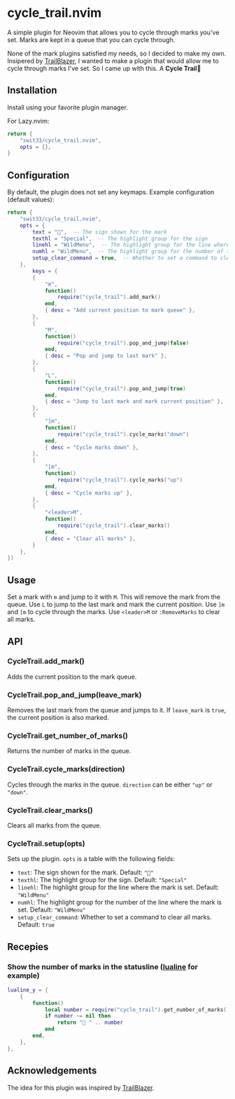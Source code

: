 # cycle_trail.nvim

A simple plugin for Neovim that allows you to cycle through marks you've set.
Marks are kept in a queue that you can cycle through.

None of the mark plugins satisfied my needs, so I decided to make my own.
Insipered by [TrailBlazer](https://github.com/LeonHeidelbach/trailblazer.nvim), I wanted to make a plugin that would allow me to cycle through marks I've set.
So I came up with this. A **Cycle Trail**󱄟 

## Installation

Install using your favorite plugin manager.

For Lazy.nvim:
```lua
return {
    "swit33/cycle_trail.nvim",
    opts = {},
}
```

## Configuration

By default, the plugin does not set any keymaps.
Example configuration (default values):
```lua
return {
    "swit33/cycle_trail.nvim",
    opts = {
        text = "󱚐",  -- The sign shown for the mark
        texthl = "Special",  -- The highlight group for the sign
        linehl = "WildMenu",  -- The highlight group for the line where the mark is set
        numhl = "WildMenu",  -- The highlight group for the number of the line where the mark is set
        setup_clear_command = true,  -- Whether to set a command to clear all marks (":RemoveMarks")
    },
    	keys = {
		{
			"m",
			function()
				require("cycle_trail").add_mark()
			end,
			{ desc = "Add current position to mark queue" },
		},
		{
			"M",
			function()
				require("cycle_trail").pop_and_jump(false)
			end,
			{ desc = "Pop and jump to last mark" },
		},
		{
			"L",
			function()
				require("cycle_trail").pop_and_jump(true)
			end,
			{ desc = "Jump to last mark and mark current position" },
		},
		{
			"]m",
			function()
				require("cycle_trail").cycle_marks("down")
			end,
			{ desc = "Cycle marks down" },
		},
		{
			"[m",
			function()
				require("cycle_trail").cycle_marks("up")
			end,
			{ desc = "Cycle marks up" },
		},
		{
			"<leader>M",
			function()
				require("cycle_trail").clear_marks()
			end,
			{ desc = "Clear all marks" },
		}
	},
})
```


## Usage

Set a mark with `m` and jump to it with `M`. This will remove the mark from the queue.
Use `L` to jump to the last mark and mark the current position.
Use `]m` and `[m` to cycle through the marks.
Use `<leader>M` or `:RemoveMarks` to clear all marks.

## API

### CycleTrail.add_mark()

Adds the current position to the mark queue.

### CycleTrail.pop_and_jump(leave_mark)

Removes the last mark from the queue and jumps to it.
If `leave_mark` is `true`, the current position is also marked.

### CycleTrail.get_number_of_marks()

Returns the number of marks in the queue.

### CycleTrail.cycle_marks(direction)

Cycles through the marks in the queue.
`direction` can be either `"up"` or `"down"`.


### CycleTrail.clear_marks()

Clears all marks from the queue.

### CycleTrail.setup(opts)

Sets up the plugin.
`opts` is a table with the following fields:
- `text`: The sign shown for the mark. Default: `"󱚐"`
- `texthl`: The highlight group for the sign. Default: `"Special"`
- `linehl`: The highlight group for the line where the mark is set. Default: `"WildMenu"`
- `numhl`: The highlight group for the number of the line where the mark is set. Default: `"WildMenu"`
- `setup_clear_command`: Whether to set a command to clear all marks. Default: `true`

## Recepies

### Show the number of marks in the statusline ([lualine](https://github.com/nvim-lualine/lualine.nvim) for example)
```lua
lualine_y = {
    {
        function()
            local number = require("cycle_trail").get_number_of_marks()
            if number ~= nil then
                return "󱄟 " .. number
            end
        end,
    },
},

```

## Acknowledgements
The idea for this plugin was inspired by [TrailBlazer](https://github.com/LeonHeidelbach/trailblazer.nvim).
